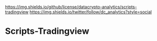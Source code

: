 https://img.shields.io/github/license/datacrypto-analytics/scripts-tradingview
https://img.shields.io/twitter/follow/dc_analytics?style=social

# Scripts-Tradingview
